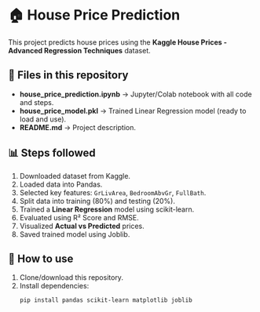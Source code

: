# 🏠 House Price Prediction

This project predicts house prices using the **Kaggle House Prices - Advanced Regression Techniques** dataset.

## 📂 Files in this repository
- **house_price_prediction.ipynb** → Jupyter/Colab notebook with all code and steps.
- **house_price_model.pkl** → Trained Linear Regression model (ready to load and use).
- **README.md** → Project description.

## 📊 Steps followed
1. Downloaded dataset from Kaggle.
2. Loaded data into Pandas.
3. Selected key features: `GrLivArea`, `BedroomAbvGr`, `FullBath`.
4. Split data into training (80%) and testing (20%).
5. Trained a **Linear Regression** model using scikit-learn.
6. Evaluated using R² Score and RMSE.
7. Visualized **Actual vs Predicted** prices.
8. Saved trained model using Joblib.

## 🚀 How to use
1. Clone/download this repository.
2. Install dependencies:
   ```bash
   pip install pandas scikit-learn matplotlib joblib
